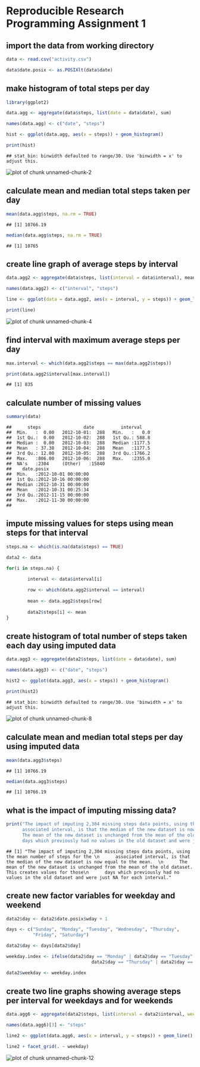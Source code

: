Reproducible Research Programming Assignment 1
==============================================

## import the data from working directory


```r
data <- read.csv("activity.csv")

data$date.posix <- as.POSIXlt(data$date)
```

## make histogram of total steps per day


```r
library(ggplot2)

data.agg <- aggregate(data$steps, list(date = data$date), sum)

names(data.agg) <- c("date", "steps")

hist <- ggplot(data.agg, aes(x = steps)) + geom_histogram()

print(hist)
```

```
## stat_bin: binwidth defaulted to range/30. Use 'binwidth = x' to adjust this.
```

![plot of chunk unnamed-chunk-2](figure/unnamed-chunk-2-1.png) 

## calculate mean and median total steps taken per day


```r
mean(data.agg$steps, na.rm = TRUE)
```

```
## [1] 10766.19
```

```r
median(data.agg$steps, na.rm = TRUE)
```

```
## [1] 10765
```

## create line graph of average steps by interval


```r
data.agg2 <- aggregate(data$steps, list(interval = data$interval), mean, na.rm = TRUE)

names(data.agg2) <- c("interval", "steps")

line <- ggplot(data = data.agg2, aes(x = interval, y = steps)) + geom_line()

print(line)
```

![plot of chunk unnamed-chunk-4](figure/unnamed-chunk-4-1.png) 

## find interval with maximum average steps per day


```r
max.interval <- which(data.agg2$steps == max(data.agg2$steps))

print(data.agg2$interval[max.interval])
```

```
## [1] 835
```

## calculate number of missing values


```r
summary(data)
```

```
##      steps                date          interval     
##  Min.   :  0.00   2012-10-01:  288   Min.   :   0.0  
##  1st Qu.:  0.00   2012-10-02:  288   1st Qu.: 588.8  
##  Median :  0.00   2012-10-03:  288   Median :1177.5  
##  Mean   : 37.38   2012-10-04:  288   Mean   :1177.5  
##  3rd Qu.: 12.00   2012-10-05:  288   3rd Qu.:1766.2  
##  Max.   :806.00   2012-10-06:  288   Max.   :2355.0  
##  NA's   :2304     (Other)   :15840                   
##    date.posix                 
##  Min.   :2012-10-01 00:00:00  
##  1st Qu.:2012-10-16 00:00:00  
##  Median :2012-10-31 00:00:00  
##  Mean   :2012-10-31 00:25:34  
##  3rd Qu.:2012-11-15 00:00:00  
##  Max.   :2012-11-30 00:00:00  
## 
```

## impute missing values for steps using mean steps for that interval


```r
steps.na <- which(is.na(data$steps) == TRUE)

data2 <- data

for(i in steps.na) {
        
        interval <- data$interval[i]

        row <- which(data.agg2$interval == interval)
        
        mean <- data.agg2$steps[row]
        
        data2$steps[i] <- mean
}
```

## create histogram of total number of steps taken each day using imputed data


```r
data.agg3 <- aggregate(data2$steps, list(date = data$date), sum)

names(data.agg3) <- c("date", "steps")

hist2 <- ggplot(data.agg3, aes(x = steps)) + geom_histogram()

print(hist2)
```

```
## stat_bin: binwidth defaulted to range/30. Use 'binwidth = x' to adjust this.
```

![plot of chunk unnamed-chunk-8](figure/unnamed-chunk-8-1.png) 

## calculate mean and median total steps per day using imputed data


```r
mean(data.agg3$steps)
```

```
## [1] 10766.19
```

```r
median(data.agg3$steps)
```

```
## [1] 10766.19
```

## what is the impact of imputing missing data?


```r
print("The impact of imputing 2,304 missing steps data points, using the mean number of steps for the 
      associated interval, is that the median of the new dataset is now equal to the mean.  
      The mean of the new dataset is unchanged from the mean of the old dataset.  This creates values for those
      days which previously had no values in the old dataset and were just NA for each interval.")
```

```
## [1] "The impact of imputing 2,304 missing steps data points, using the mean number of steps for the \n      associated interval, is that the median of the new dataset is now equal to the mean.  \n      The mean of the new dataset is unchanged from the mean of the old dataset.  This creates values for those\n      days which previously had no values in the old dataset and were just NA for each interval."
```

## create new factor variables for weekday and weekend


```r
data2$day <- data2$date.posix$wday + 1

days <- c("Sunday", "Monday", "Tuesday", "Wednesday", "Thursday", 
          "Friday", "Saturday")

data2$day <- days[data2$day]

weekday.index <- ifelse(data2$day == "Monday" | data2$day == "Tuesday" | data2$day == "Wednesday" | 
                                data2$day == "Thursday" | data2$day == "Friday", "weekday", "weekend")

data2$weekday <- weekday.index
```

## create two line graphs showing average steps per interval for weekdays and for weekends


```r
data.agg6 <- aggregate(data2$steps, list(interval = data2$interval, weekday = data2$weekday), mean)

names(data.agg6)[3] <- "steps"

line2 <- ggplot(data.agg6, aes(x = interval, y = steps)) + geom_line() 

line2 + facet_grid(. ~ weekday)
```

![plot of chunk unnamed-chunk-12](figure/unnamed-chunk-12-1.png) 

